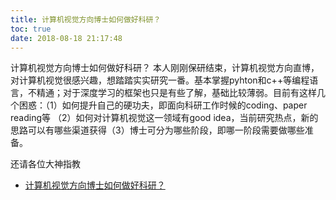 ```yaml
---
title: 计算机视觉方向博士如何做好科研？
toc: true
date: 2018-08-18 21:17:48
---
```

计算机视觉方向博士如何做好科研？
本人刚刚保研结束，计算机视觉方向直博，对计算机视觉很感兴趣，想踏踏实实研究一番。基本掌握pyhton和c++等编程语言，不精通；对于深度学习的框架也只是有些了解，基础比较薄弱。目前有这样几个困惑：（1）如何提升自己的硬功夫，即面向科研工作时候的coding、paper reading等 （2）如何对计算机视觉这一领域有good idea，当前研究热点，新的思路可以有哪些渠道获得（3）博士可分为哪些阶段，即哪一阶段需要做哪些准备。

还请各位大神指教


- [计算机视觉方向博士如何做好科研？](https://www.zhihu.com/question/67257036)
